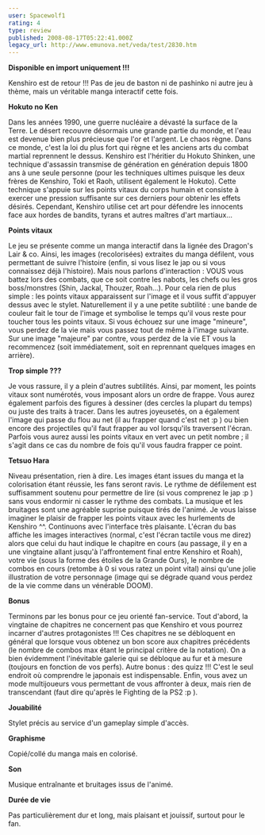 ```yaml
---
user: Spacewolf1
rating: 4
type: review
published: 2008-08-17T05:22:41.000Z
legacy_url: http://www.emunova.net/veda/test/2830.htm
---
```

**Disponible en import uniquement !!!**  

  

Kenshiro est de retour !!! Pas de jeu de baston ni de pashinko ni autre jeu à thème, mais un véritable manga interactif cette fois.  

  

**Hokuto no Ken**  

Dans les années 1990, une guerre nucléaire a dévasté la surface de la Terre. Le désert recouvre désormais une grande partie du monde, et l'eau est devenue bien plus précieuse que l'or et l'argent. Le chaos règne. Dans ce monde, c'est la loi du plus fort qui règne et les anciens arts du combat martial reprennent le dessus. Kenshiro est l'héritier du Hokuto Shinken, une technique d'assassin transmise de génération en génération depuis 1800 ans à une seule personne (pour les techniques ultimes puisque les deux frères de Kenshiro, Toki et Raoh, utilisent également le Hokuto). Cette technique s'appuie sur les points vitaux du corps humain et consiste à exercer une pression suffisante sur ces derniers pour obtenir les effets désirés. Cependant, Kenshiro utilise cet art pour défendre les innocents face aux hordes de bandits, tyrans et autres maîtres d'art martiaux...  

  

**Points vitaux**  

Le jeu se présente comme un manga interactif dans la lignée des Dragon's Lair & co. Ainsi, les images (recolorisées) extraites du manga défilent, vous permettant de suivre l'histoire (enfin, si vous lisez le jap ou si vous connaissez déjà l'histoire). Mais nous parlons d'interaction : VOUS vous battez lors des combats, que ce soit contre les nabots, les chefs ou les gros boss/monstres (Shin, Jackal, Thouzer, Roah...). Pour cela rien de plus simple : les points vitaux apparaissent sur l'image et il vous suffit d'appuyer dessus avec le stylet. Naturellement il y a une petite subtilité : une bande de couleur fait le tour de l'image et symbolise le temps qu'il vous reste pour toucher tous les points vitaux. Si vous échouez sur une image "mineure", vous perdez de la vie mais vous passez tout de même à l'image suivante. Sur une image "majeure" par contre, vous perdez de la vie ET vous la recommencez (soit immédiatement, soit en reprennant quelques images en arrière).  

  

**Trop simple ???**  

Je vous rassure, il y a plein d'autres subtilités. Ainsi, par moment, les points vitaux sont numérotés, vous imposant alors un ordre de frappe. Vous aurez également parfois des figures à dessiner (des cercles la plupart du temps) ou juste des traits à tracer. Dans les autres joyeusetés, on a également l'image qui passe du flou au net (il au frapper quand c'est net :p ) ou bien encore des projectiles qu'il faut frapper au vol lorsqu'ils traversent l'écran. Parfois vous aurez aussi les points vitaux en vert avec un petit nombre ; il s'agit dans ce cas du nombre de fois qu'il vous faudra frapper ce point.  

  

**Tetsuo Hara**  

Niveau présentation, rien à dire. Les images étant issues du manga et la colorisation étant réussie, les fans seront ravis. Le rythme de défilement est suffisamment soutenu pour permettre de lire (si vous comprenez le jap :p ) sans vous endormir ni casser le rythme des combats. La musique et les bruitages sont une agréable suprise puisque tirés de l'animé. Je vous laisse imaginer le plaisir de frapper les points vitaux avec les hurlements de Kenshiro ^^. Continuons avec l'interface très plaisante. L'écran du bas affiche les images interactives (normal, c'est l'écran tactile vous me direz) alors que celui du haut indique le chapitre en cours (au passage, il y en a une vingtaine allant jusqu'à l'affrontement final entre Kenshiro et Roah), votre vie (sous la forme des étoiles de la Grande Ours), le nombre de combos en cours (retombe à 0 si vous ratez un point vital) ainsi qu'une jolie illustration de votre personnage (image qui se dégrade quand vous perdez de la vie comme dans un vénérable DOOM).  

  

**Bonus**  

Terminons par les bonus pour ce jeu orienté fan-service. Tout d'abord, la vingtaine de chapitres ne concernent pas que Kenshiro et vous pourrez incarner d'autres protagonistes !!! Ces chapitres ne se débloquent en général que lorsque vous obtenez un bon score aux chapitres précédents (le nombre de combos max étant le principal critère de la notation). On a bien évidemment l'inévitable galerie qui se débloque au fur et à mesure (toujours en fonction de vos perfs). Autre bonus : des quizz !!! C'est le seul endroit où comprendre le japonais est indispensable. Enfin, vous avez un mode multijoueurs vous permettant de vous affronter à deux, mais rien de transcendant (faut dire qu'après le Fighting de la PS2 :p ).  

  

  

**Jouabilité**  

Stylet précis au service d'un gameplay simple d'accès.  

**Graphisme**  

Copié/collé du manga mais en colorisé.  

**Son**  

Musique entraînante et bruitages issus de l'animé.  

**Durée de vie**  

Pas particulièrement dur et long, mais plaisant et jouissif, surtout pour le fan.